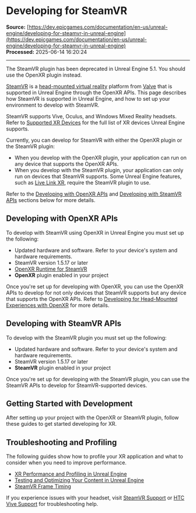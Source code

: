 # Developing for SteamVR

**Source:** [https://dev.epicgames.com/documentation/en-us/unreal-engine/developing-for-steamvr-in-unreal-engine](https://dev.epicgames.com/documentation/en-us/unreal-engine/developing-for-steamvr-in-unreal-engine)  
**Processed:** 2025-06-14 16:20:24

---

The SteamVR plugin has been deprecated in Unreal Engine 5.1. You should use the OpenXR plugin instead.

[SteamVR](https://www.steamvr.com) is a [head-mounted virtual reality](/documentation/en-us/unreal-engine/developing-for-head-mounted-experiences-with-openxr-in-unreal-engine) platform from [Valve](https://www.valvesoftware.com) that is supported in Unreal Engine through the OpenXR APIs. This page describes how SteamVR is supported in Unreal Engine, and how to set up your environment to develop with SteamVR.

SteamVR supports Vive, Oculus, and Windows Mixed Reality headsets. Refer to [Supported XR Devices](/documentation/en-us/unreal-engine/supported-xr-devices-in-unreal-engine) for the full list of XR devices Unreal Engine supports.

Currently, you can develop for SteamVR with either the OpenXR plugin or the SteamVR plugin:

-   When you develop with the OpenXR plugin, your application can run on any device that supports the OpenXR APIs.
-   When you develop with the SteamVR plugin, your application can only run on devices that SteamVR supports. Some Unreal Engine features, such as [Live Link XR](/documentation/en-us/unreal-engine/livelinkxr-in-unreal-engine), require the SteamVR plugin to use.

Refer to the [Developing with OpenXR APIs](/documentation/en-us/unreal-engine/developing-for-steamvr-in-unreal-engine#developingwithopenxrapis) and [Developing with SteamVR APIs](/documentation/en-us/unreal-engine/developing-for-steamvr-in-unreal-engine#developingwithsteamvrapis) sections below for more details.

## Developing with OpenXR APIs

To develop with SteamVR using OpenXR in Unreal Engine you must set up the following:

-   Updated hardware and software. Refer to your device's system and hardware requirements.
-   SteamVR version 1.5.17 or later
-   [OpenXR Runtime for SteamVR](/documentation/en-us/unreal-engine/openxr-prerequisites-in-unreal-engine)
-   **OpenXR** plugin enabled in your project

Once you're set up for developing with OpenXR, you can use the OpenXR APIs to develop for not only devices that SteamVR supports but any device that supports the OpenXR APIs. Refer to [Developing for Head-Mounted Experiences with OpenXR](/documentation/en-us/unreal-engine/developing-for-head-mounted-experiences-with-openxr-in-unreal-engine) for more details.

## Developing with SteamVR APIs

To develop with the SteamVR plugin you must set up the following:

-   Updated hardware and software. Refer to your device's system and hardware requirements.
-   SteamVR version 1.5.17 or later
-   **SteamVR** plugin enabled in your project

Once you're set up for developing with the SteamVR plugin, you can use the SteamVR APIs to develop for SteamVR-supported devices.

## Getting Started with Development

After setting up your project with the OpenXR or SteamVR plugin, follow these guides to get started developing for XR.

## Troubleshooting and Profiling

The following guides show how to profile your XR application and what to consider when you need to improve performance.

-   [XR Performance and Profiling in Unreal Engine](/documentation/en-us/unreal-engine/xr-performance-and-profiling-in-unreal-engine)
-   [Testing and Optimizing Your Content in Unreal Engine](/documentation/en-us/unreal-engine/testing-and-optimizing-your-content)
-   [SteamVR Frame Timing](https://developer.valvesoftware.com/wiki/SteamVR/Frame_Timing)

If you experience issues with your headset, visit [SteamVR Support](https://support.steampowered.com/kb_article.php?ref=8566-SDZC-9326) or [HTC Vive Support](https://www.vive.com/us/support/) for troubleshooting help.